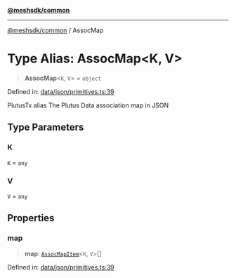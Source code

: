 [**@meshsdk/common**](../README.md)

***

[@meshsdk/common](../globals.md) / AssocMap

# Type Alias: AssocMap\<K, V\>

> **AssocMap**\<`K`, `V`\> = `object`

Defined in: [data/json/primitives.ts:39](https://github.com/MeshJS/mesh/blob/1abde1553cbd7cf2cf4e40197fc0de9e4a7d0f49/packages/mesh-common/src/data/json/primitives.ts#L39)

PlutusTx alias
The Plutus Data association map in JSON

## Type Parameters

### K

`K` = `any`

### V

`V` = `any`

## Properties

### map

> **map**: [`AssocMapItem`](AssocMapItem.md)\<`K`, `V`\>[]

Defined in: [data/json/primitives.ts:39](https://github.com/MeshJS/mesh/blob/1abde1553cbd7cf2cf4e40197fc0de9e4a7d0f49/packages/mesh-common/src/data/json/primitives.ts#L39)
